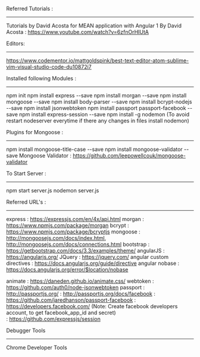 
 Referred Tutorials :
 ******************
 Tutorials by David Acosta for MEAN application with Angular 1
 By David Acosta : https://www.youtube.com/watch?v=6zfnOrHIUtA


Editors:
*********
https://www.codementor.io/mattgoldspink/best-text-editor-atom-sublime-vim-visual-studio-code-du10872i7


Installed following Modules :
*******************************
npm init
npm install express --save
npm install morgan --save
npm install mongoose --save
npm install body-parser --save
npm install bcrypt-nodejs --save
npm install jsonwebtoken
npm install passport passport-facebook --save
npm install express-session --save
npm install -g nodemon  (To avoid restart nodeserver everytime if there any changes in files install nodemon)


Plugins for Mongoose :
**************************
 npm install mongoose-title-case --save
 npm install mongoose-validator  --save
 Mongoose Validator : https://github.com/leepowellcouk/mongoose-validator

To Start Server :
******************
npm start server.js
nodemon server.js

Referred URL's :
******************
express    : https://expressjs.com/en/4x/api.html
morgan     : https://www.npmjs.com/package/morgan
bcrypt     : https://www.npmjs.com/package/bcryptjs
mongoose   : http://mongoosejs.com/docs/index.html, http://mongoosejs.com/docs/connections.html
bootstrap  : https://getbootstrap.com/docs/3.3/examples/theme/
angularJS  : https://angularjs.org/
JQuery     : https://jquery.com/
angular custom directives : https://docs.angularjs.org/guide/directive
angular nobase            : https://docs.angularjs.org/error/$location/nobase

animate   : https://daneden.github.io/animate.css/
webtoken  : https://github.com/auth0/node-jsonwebtoken
passport  : http://passportjs.org/
              : http://passportjs.org/docs/facebook
              : https://github.com/jaredhanson/passport-facebook
              : https://developers.facebook.com/ (Note: Create facebook developers account, to get facebook_app_id and secret)                
              : https://github.com/expressjs/session

Debugger Tools
*************
Chrome Developer Tools